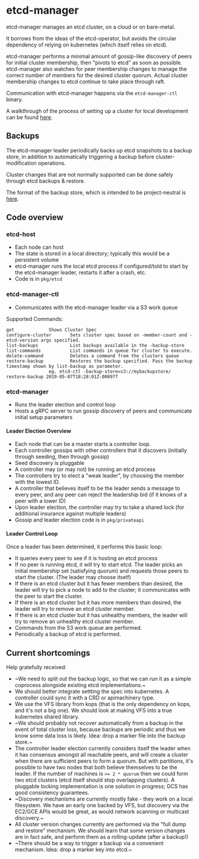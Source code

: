 # etcd-manager

etcd-manager manages an etcd cluster, on a cloud or on bare-metal.

It borrows from the ideas of the etcd-operator, but avoids the circular dependency of relying on kubernetes (which itself relies on etcd).

etcd-manager performs a minimal amount of gossip-like discovery of peers for initial cluster membership, then "pivots to etcd" as soon as possible.
etcd-manager also watches for peer membership changes to manage the correct number of members for the desired cluster quorum.
Actual cluster membership changes to etcd continue to take place through raft.

Communication with etcd-manager happens via the `etcd-manager-ctl` binary.

A walkthrough of the process of setting up a cluster for local development can be found [here](docs/walkthrough.md).

## Backups
The etcd-manager leader periodically backs up etcd snapshots to a backup store, in addition to automatically triggering a backup before cluster-modification operations.

Cluster changes that are not normally supported can be done safely through etcd backups & restore.

The format of the backup store, which is intended to be project-neutral is [here](docs/backupstructure.md).

## Code overview

### etcd-host

* Each node can host
* The state is stored in a local directory; typically this would be a persistent volume
* etcd-manager runs the local etcd process if configured/told to start by the etcd-manager leader, restarts it after a crash, etc.
* Code is in `pkg/etcd`

### etcd-manager-ctl
* Communicates with the etcd-manager leader via a S3 work queue

Supported Commands:
```
get				Shows Cluster Spec
configure-cluster		Sets cluster spec based on -member-count and -etcd-version args specified.
list-backups			List backups available in the -backup-store
list-commands			List commands in queue for cluster to execute.
delete-command			Deletes a command from the clusters queue
restore-backup			Restores the backup specified. Pass the backup timestamp shown by list-backup as parameter.
				eg. etcd-ctl -backup-store=s3://mybackupstore/ restore-backup 2019-05-07T18:28:01Z-000977
```

### etcd-manager
* Runs the leader election and control loop
* Hosts a gRPC server to run gossip discovery of peers and communicate initial setup parameters

#### Leader Election Overview

* Each node that can be a master starts a controller loop.
* Each controller gossips with other controllers that it discovers (initially through seeding, then through gossip)
* Seed discovery is pluggable
* A controller may (or may not) be running an etcd process
* The controllers try to elect a "weak leader", by choosing the member with the lowest ID.
* A controller that believes itself to be the leader sends a message to every peer, and any peer can reject the leadership bid (if it knows of a peer with a lower ID)
* Upon leader election, the controller may try to take a shared lock (for additional insurance against multiple leaders)
* Gossip and leader election code is in `pkg/privateapi`

#### Leader Control Loop

Once a leader has been determined, it performs this basic loop:

* It queries every peer to see if it is hosting an etcd process
* If no peer is running etcd, it will try to start etcd.  The leader picks an initial membership set (satisfying quorum) and requests those peers to start the cluster.  (The leader may choose itself)
* If there is an etcd cluster but it has fewer members than desired, the leader will try to pick a node to add to the cluster; it communicates with the peer to start the cluster.
* If there is an etcd cluster but it has more members than desired, the leader will try to remove an etcd cluster member.
* If there is an etcd cluster but it has unhealthy members, the leader will try to remove an unhealthy etcd cluster member.
* Commands from the S3 work queue are performed.
* Periodically a backup of etcd is performed.

## Current shortcomings

Help gratefully received:

* ~We need to split out the backup logic, so that we can run it as a simple coprocess
  alongside existing etcd implementations.~
* We should better integrate settting the spec into kubernetes.  A controller could sync it
  with a CRD or apimachinery type.
* We use the VFS library from kops (that is the only dependency on kops, and it's not a big one).  We should look at making VFS
  into a true kubernetes shared library.
* ~We should probably not recover automatically from a backup in the event of total cluster loss, because backups are periodic
  and thus we know some data loss is likely.  Idea: drop a marker file into the backup store.~
* The controller leader election currently considers itself the leader when it has consensus amongst all reachable peers,
  and will create a cluster when there are sufficient peers to form a quorum. But with partitions, it's possible to have
  two nodes that both believe themselves to be the leader.  If the number of machines is `>= 2 * quorum` then we could
  form two etcd clusters (etcd itself should stop overlapping clusters).  A pluggable locking implementation is one
  solution in progress; GCS has good consistency guarantees.
* ~Discovery mechanisms are currently mostly fake - they work on a local filesystem.  We have an early one backed by VFS,
  but discovery via the EC2/GCE APIs would be great, as would network scanning or multicast discovery.~
* All cluster version changes currently are performed via the "full dump and restore" mechanism.  We should learn
  that some version changes are in fact safe, and perform them as a rolling-update (after a backup!)
* ~There should be a way to trigger a backup via a convenient mechanism.  Idea: drop a marker key into etcd.~
